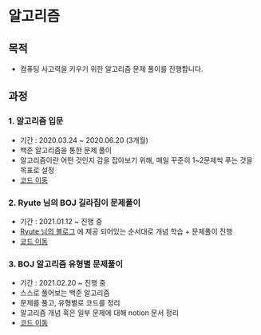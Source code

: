 # 알고리즘

## 목적

- 컴퓨팅 사고력을 키우기 위한 알고리즘 문제 풀이를 진행합니다.


## 과정

### 1. 알고리즘 입문
- 기간 : 2020.03.24 ~ 2020.06.20 (3개월)
- 백준 알고리즘을 통한 문제 풀이
- 알고리즘이란 어떤 것인지 감을 잡아보기 위해, 매일 꾸준히 1~2문제씩 푸는 것을 목표로 설정
- [코드 이동](src)

### 2. Ryute 님의 BOJ 길라집이 문제풀이
- 기간 : 2021.01.12 ~ 진행 중
- [Ryute 님의 블로그]() 에 제공 되어있는 순서대로 개념 학습 + 문제풀이 진행
- [코드 이동](algorithm_from_2021/src/main/kotlin/ryute)

### 3. BOJ 알고리즘 유형별 문제풀이
- 기간 : 2021.02.20 ~ 진행 중
- 스스로 풀어보는 백준 알고리즘
- 문제를 풀고, 유형별로 코드를 정리
- 알고리즘 개념 혹은 일부 문제에 대해 notion 문서 정리
- [코드 이동](algorithm_from_2021/src/main/kotlin/self_boj)